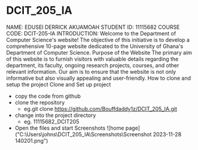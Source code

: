 # DCIT_205_IA
NAME: EDUSEI DERRICK AKUAMOAH
STUDENT ID: 11115682
COURSE CODE: DCIT-205-IA
INTRODUCTION:
Welcome to the Department of Computer Science's website! The objective of this initiative is to develop a comprehensive 10-page website dedicated to the University of Ghana's Department of Computer Science.
Purpose of the Website
 The primary aim of this website is to furnish visitors with valuable details regarding the department, its faculty, ongoing research projects, courses, and other relevant information. Our aim is to ensure that the website is not only informative but also visually appealing and user-friendly.
How to clone and setup the project
Clone and Set up project
  * copy the code from github
  * clone the repository
    * eg.git clone https://github.com/Bouffdaddy1z/DCIT_205_IA.git
  * change into the project directory
    * eg. 11115682_DCIT205
  * Open the files and start
Screenshots
![home page]("C:\Users\johns\DCIT_205_IA\Screenshots\Screenshot 2023-11-28 140201.png")